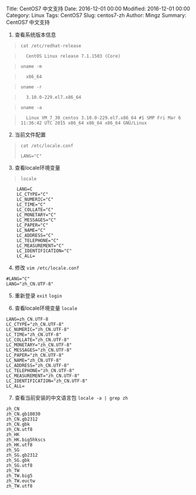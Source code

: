Title: CentOS7 中文支持
Date: 2016-12-01 00:00
Modified: 2016-12-01 00:00
Category: Linux
Tags: CentOS7
Slug: centos7-zh
Author: Mingz
Summary: CentOS7 中文支持

1. 查看系统版本信息
>`cat /etc/redhat-release`

>       CentOS Linux release 7.1.1503 (Core)

>`uname -m`

>       x86_64

>`uname -r`

>       3.10.0-229.el7.x86_64

>`uname -a`

>       Linux VM_7_30_centos 3.10.0-229.el7.x86_64 #1 SMP Fri Mar 6 11:36:42 UTC 2015 x86_64 x86_64 x86_64 GNU/Linux


2. 当前文件配置
>`cat /etc/locale.conf`
>```
>LANG="C"
>```

3. 查看locale环境变量
>`locale`
>
>
        LANG=C
        LC_CTYPE="C"
        LC_NUMERIC="C"
        LC_TIME="C"
        LC_COLLATE="C"
        LC_MONETARY="C"
        LC_MESSAGES="C"
        LC_PAPER="C"
        LC_NAME="C"
        LC_ADDRESS="C"
        LC_TELEPHONE="C"
        LC_MEASUREMENT="C"
        LC_IDENTIFICATION="C"
        LC_ALL=


4. 修改
`vim /etc/locale.conf`
```
#LANG="C"
LANG="zh_CN.UTF-8"
```

5. 重新登录
`exit`
`login`

6. 查看locale环境变量
`locale`
```
LANG=zh_CN.UTF-8
LC_CTYPE="zh_CN.UTF-8"
LC_NUMERIC="zh_CN.UTF-8"
LC_TIME="zh_CN.UTF-8"
LC_COLLATE="zh_CN.UTF-8"
LC_MONETARY="zh_CN.UTF-8"
LC_MESSAGES="zh_CN.UTF-8"
LC_PAPER="zh_CN.UTF-8"
LC_NAME="zh_CN.UTF-8"
LC_ADDRESS="zh_CN.UTF-8"
LC_TELEPHONE="zh_CN.UTF-8"
LC_MEASUREMENT="zh_CN.UTF-8"
LC_IDENTIFICATION="zh_CN.UTF-8"
LC_ALL=
```

7. 查看当前安装的中文语言包
`locale -a | grep zh`
```
zh_CN
zh_CN.gb18030
zh_CN.gb2312
zh_CN.gbk
zh_CN.utf8
zh_HK
zh_HK.big5hkscs
zh_HK.utf8
zh_SG
zh_SG.gb2312
zh_SG.gbk
zh_SG.utf8
zh_TW
zh_TW.big5
zh_TW.euctw
zh_TW.utf8
```
